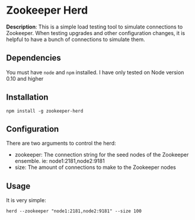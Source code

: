 # Zookeeper Herd

**Description**:  This is a simple load testing tool to simulate connections to Zookeeper. When
testing upgrades and other configuration changes, it is helpful to have a bunch of connections to simulate them.


## Dependencies

You must have `node` and `npm` installed. I have only tested on Node version 0.10 and higher

## Installation

`npm install -g zookeeper-herd`

## Configuration

There are two arguments to control the herd:

* zookeeper: The connection string for the seed nodes of the Zookeeper ensemble. ie: node1:2181,node2:9181
* size: The amount of connections to make to the Zookeeper nodes

## Usage

It is very simple:

```
herd --zookeeper "node1:2181,node2:9181" --size 100
```